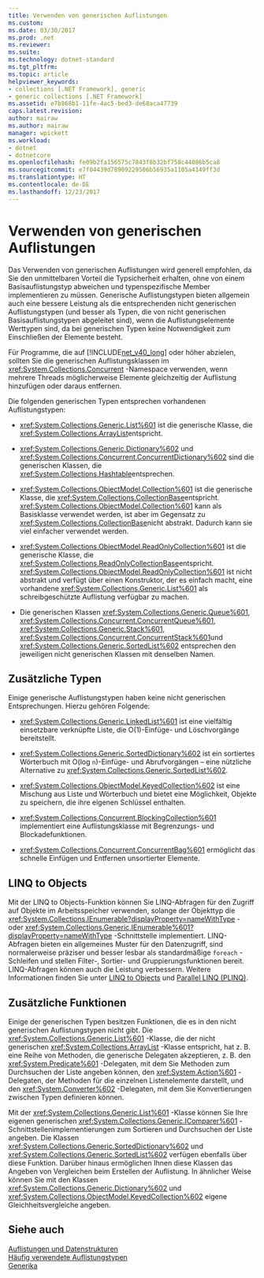 ```yaml
---
title: Verwenden von generischen Auflistungen
ms.custom: 
ms.date: 03/30/2017
ms.prod: .net
ms.reviewer: 
ms.suite: 
ms.technology: dotnet-standard
ms.tgt_pltfrm: 
ms.topic: article
helpviewer_keywords:
- collections [.NET Framework], generic
- generic collections [.NET Framework]
ms.assetid: e7b868b1-11fe-4ac5-bed3-de68aca47739
caps.latest.revision: 
author: mairaw
ms.author: mairaw
manager: wpickett
ms.workload:
- dotnet
- dotnetcore
ms.openlocfilehash: fe09b2fa156575c7843f8b32bf758c44086b5ca8
ms.sourcegitcommit: e7f04439d78909229506b56935a1105a4149ff3d
ms.translationtype: HT
ms.contentlocale: de-DE
ms.lasthandoff: 12/23/2017
---
```

# <a name="when-to-use-generic-collections"></a>Verwenden von generischen Auflistungen
Das Verwenden von generischen Auflistungen wird generell empfohlen, da Sie den unmittelbaren Vorteil die Typsicherheit erhalten, ohne von einem Basisauflistungstyp abweichen und typenspezifische Member implementieren zu müssen. Generische Auflistungstypen bieten allgemein auch eine bessere Leistung als die entsprechenden nicht generischen Auflistungstypen (und besser als Typen, die von nicht generischen Basisauflistungstypen abgeleitet sind), wenn die Auflistungselemente Werttypen sind, da bei generischen Typen keine Notwendigkeit zum Einschließen der Elemente besteht.  
  
 Für Programme, die auf [!INCLUDE[net_v40_long](../../../includes/net-v40-long-md.md)] oder höher abzielen, sollten Sie die generischen Auflistungsklassen im <xref:System.Collections.Concurrent> -Namespace verwenden, wenn mehrere Threads möglicherweise Elemente gleichzeitig der Auflistung hinzufügen oder daraus entfernen.  
  
 Die folgenden generischen Typen entsprechen vorhandenen Auflistungstypen:  
  
-   <xref:System.Collections.Generic.List%601> ist die generische Klasse, die <xref:System.Collections.ArrayList>entspricht.  
  
-   <xref:System.Collections.Generic.Dictionary%602> und <xref:System.Collections.Concurrent.ConcurrentDictionary%602> sind die generischen Klassen, die <xref:System.Collections.Hashtable>entsprechen.  
  
-   <xref:System.Collections.ObjectModel.Collection%601> ist die generische Klasse, die <xref:System.Collections.CollectionBase>entspricht. <xref:System.Collections.ObjectModel.Collection%601> kann als Basisklasse verwendet werden, ist aber im Gegensatz zu <xref:System.Collections.CollectionBase>nicht abstrakt. Dadurch kann sie viel einfacher verwendet werden.  
  
-   <xref:System.Collections.ObjectModel.ReadOnlyCollection%601> ist die generische Klasse, die <xref:System.Collections.ReadOnlyCollectionBase>entspricht. <xref:System.Collections.ObjectModel.ReadOnlyCollection%601> ist nicht abstrakt und verfügt über einen Konstruktor, der es einfach macht, eine vorhandene <xref:System.Collections.Generic.List%601> als schreibgeschützte Auflistung verfügbar zu machen.  
  
-   Die generischen Klassen <xref:System.Collections.Generic.Queue%601>, <xref:System.Collections.Concurrent.ConcurrentQueue%601>, <xref:System.Collections.Generic.Stack%601>, <xref:System.Collections.Concurrent.ConcurrentStack%601>und <xref:System.Collections.Generic.SortedList%602> entsprechen den jeweiligen nicht generischen Klassen mit denselben Namen.  
  
## <a name="additional-types"></a>Zusätzliche Typen  
 Einige generische Auflistungstypen haben keine nicht generischen Entsprechungen. Hierzu gehören Folgende:  
  
-   <xref:System.Collections.Generic.LinkedList%601> ist eine vielfältig einsetzbare verknüpfte Liste, die O(1)-Einfüge- und Löschvorgänge bereitstellt.  
  
-   <xref:System.Collections.Generic.SortedDictionary%602> ist ein sortiertes Wörterbuch mit O(log `n`)-Einfüge- und Abrufvorgängen – eine nützliche Alternative zu <xref:System.Collections.Generic.SortedList%602>.  
  
-   <xref:System.Collections.ObjectModel.KeyedCollection%602> ist eine Mischung aus Liste und Wörterbuch und bietet eine Möglichkeit, Objekte zu speichern, die ihre eigenen Schlüssel enthalten.  
  
-   <xref:System.Collections.Concurrent.BlockingCollection%601> implementiert eine Auflistungsklasse mit Begrenzungs- und Blockadefunktionen.  
  
-   <xref:System.Collections.Concurrent.ConcurrentBag%601> ermöglicht das schnelle Einfügen und Entfernen unsortierter Elemente.  
  
## <a name="linq-to-objects"></a>LINQ to Objects  
 Mit der LINQ to Objects-Funktion können Sie LINQ-Abfragen für den Zugriff auf Objekte im Arbeitsspeicher verwenden, solange der Objekttyp die <xref:System.Collections.IEnumerable?displayProperty=nameWithType> - oder <xref:System.Collections.Generic.IEnumerable%601?displayProperty=nameWithType> -Schnittstelle implementiert. LINQ-Abfragen bieten ein allgemeines Muster für den Datenzugriff, sind normalerweise präziser und besser lesbar als standardmäßige `foreach` -Schleifen und stellen Filter-, Sortier- und Gruppierungsfunktionen bereit. LINQ-Abfragen können auch die Leistung verbessern. Weitere Informationen finden Sie unter [LINQ to Objects](http://msdn.microsoft.com/library/73cafe73-37cf-46e7-bfa7-97c7eea7ced9) und [Parallel LINQ (PLINQ)](../../../docs/standard/parallel-programming/parallel-linq-plinq.md).  
  
## <a name="additional-functionality"></a>Zusätzliche Funktionen  
 Einige der generischen Typen besitzen Funktionen, die es in den nicht generischen Auflistungstypen nicht gibt. Die <xref:System.Collections.Generic.List%601> -Klasse, die der nicht generischen <xref:System.Collections.ArrayList> -Klasse entspricht, hat z. B. eine Reihe von Methoden, die generische Delegaten akzeptieren, z. B. den <xref:System.Predicate%601> -Delegaten, mit dem Sie Methoden zum Durchsuchen der Liste angeben können, den <xref:System.Action%601> -Delegaten, der Methoden für die einzelnen Listenelemente darstellt, und den <xref:System.Converter%602> -Delegaten, mit dem Sie Konvertierungen zwischen Typen definieren können.  
  
 Mit der <xref:System.Collections.Generic.List%601> -Klasse können Sie Ihre eigenen generischen <xref:System.Collections.Generic.IComparer%601> -Schnittstellenimplementierungen zum Sortieren und Durchsuchen der Liste angeben. Die Klassen <xref:System.Collections.Generic.SortedDictionary%602> und <xref:System.Collections.Generic.SortedList%602> verfügen ebenfalls über diese Funktion. Darüber hinaus ermöglichen Ihnen diese Klassen das Angeben von Vergleichen beim Erstellen der Auflistung. In ähnlicher Weise können Sie mit den Klassen <xref:System.Collections.Generic.Dictionary%602> und <xref:System.Collections.ObjectModel.KeyedCollection%602> eigene Gleichheitsvergleiche angeben.  
  
## <a name="see-also"></a>Siehe auch  
 [Auflistungen und Datenstrukturen](../../../docs/standard/collections/index.md)  
 [Häufig verwendete Auflistungstypen](../../../docs/standard/collections/commonly-used-collection-types.md)  
 [Generika](../../../docs/standard/generics/index.md)
